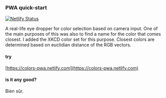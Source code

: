 ### PWA quick-start

[![Netlify Status](https://api.netlify.com/api/v1/badges/00d0bc9c-c46a-41d9-ab8c-d67d26c9483d/deploy-status)](https://colors-pwa.netlify.app)

A real-life eye dropper for color selection based on camera input.
One of the main purposes of this was also to find a name for the color that comes closest.
I added the XKCD color set for this purpose.
Closest colors are determined based on euclidian distance of the RGB vectors.

#### try

[https://colors-pwa.netlify.com](https://colors-pwa.netlify.com)

#### is it any good?

Bien sûr.
